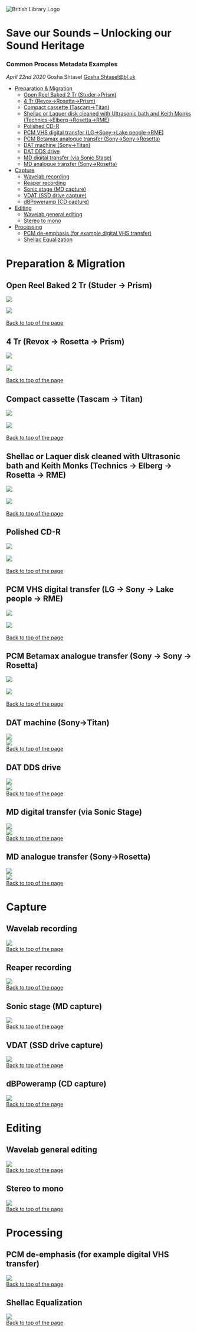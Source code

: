 ![British Library Logo](./assets/BL_Logo_RGB_100pixels_high.jpg)
# Save our Sounds – Unlocking our Sound Heritage
 ### Common Process Metadata Examples
_April 22nd 2020_
Gosha Shtasel
Gosha.Shtasel@bl.uk

<a name="top"></a>

*   [Preparation & Migration](#Preparation)
    *   [Open Reel Baked 2 Tr (Studer→Prism)](#2Tr)
    *   [4 Tr (Revox→Rosetta→Prism)](#4Tr)
    *   [Compact cassette (Tascam→Titan)](#CC)
    *   [Shellac or Laquer disk cleaned with Ultrasonic bath and Keith Monks (Technics→Elberg→Rosetta→RME)](#KeithMonks)
    *   [Polished CD-R](#Polished)
    *   [PCM VHS digital transfer (LG→Sony→Lake people→RME)](#PCMDigital)
    *   [PCM Betamax analogue transfer (Sony→Sony→Rosetta)](#PCMAbalogue)
    *   [DAT machine (Sony→Titan)](#DAT)
    *   [DAT DDS drive](#DATDDS)
    *   [MD digital transfer (via Sonic Stage)](#MDDigital)
    *   [MD analogue transfer (Sony→Rosetta)](#MDAnalogue)
*   [Capture](#Capture)
    *   [Wavelab recording](#WL)
    *   [Reaper recording](#Reaper)
    *   [Sonic stage (MD capture)](#SonicStage)
    *   [VDAT (SSD drive capture)](#VDAT)
    *   [dBPoweramp (CD capture)](#dBPoweramp)
*   [Editing](#Editing)
    *   [Wavelab general editing](#WLEditing)
    *   [Stereo to mono](#Stereo2Mono)
*   [Processing](#Processing)
    *   [PCM de-emphasis (for example digital VHS transfer)](#DeEmphasis)
    *   [Shellac Equalization](#ShellacEQ)

# <a name="Preparation"></a>Preparation & Migration  
## <a name="2Tr"></a>Open Reel Baked 2 Tr (Studer → Prism)
![](./assets/Common-process-metadata-files/Baked_2_Tr___Studer-to-Prism_diagram.png)

![](./assets/Common-process-metadata-files/Baked_2_Tr___Studer-to-Prism.png)  

[Back to top of the page](#top)  

## <a name="4Tr"></a>4 Tr (Revox → Rosetta → Prism)

![](./assets/Common-process-metadata-files/4_Tr___Revox-to-Rosetta-to-Prism_diagram.png)  

![](./assets/Common-process-metadata-files/4_Tr___Revox-to-Rosetta-to-Prism.png)  

[Back to top of the page](#top)  

## <a name="CC"></a>Compact cassette (Tascam → Titan)

![](./assets/Common-process-metadata-files/CC___Tascam-to-Titan_diagram.png)  

![](./assets/Common-process-metadata-files/CC___Tascam-to-Titan.png)  

[Back to top of the page](#top)  

## <a name="KeithMonks"></a>Shellac or Laquer disk cleaned with Ultrasonic bath and Keith Monks (Technics → Elberg → Rosetta → RME)

![](./assets/Common-process-metadata-files/Shellac_or_Laquer_disk_cleaned_with_Ultrasonic_bath_and_Keith_Monks___Technics-to-Elberg-to-Rosetta-to-RME_diagram.png)  

![](./assets/Common-process-metadata-files/Shellac_or_Laquer_disk_cleaned_with_Ultrasonic_bath_and_Keith_Monks___Technics-to-Elberg-to-Rosetta-to-RME.png)  

[Back to top of the page](#top)  

## <a name="Polished"></a>Polished CD-R

![](./assets/Common-process-metadata-files/CD_diagram.png)  

![](./assets/Common-process-metadata-files/CD.png)  

[Back to top of the page](#top)  

## <a name="PCMDigital"></a>PCM VHS digital transfer (LG → Sony → Lake people → RME)

![](./assets/Common-process-metadata-files/VHS_digital_transfer___LG-to-Sony-to-Lake_people-to-RME_diagram.png)  

![](./assets/Common-process-metadata-files/VHS_digital_transfer___LG-to-Sony-to-Lake_people-to-RME.png)  

[Back to top of the page](#top)  

## <a name="PCMAnalogue"></a>PCM Betamax analogue transfer (Sony → Sony → Rosetta)

![](./assets/Common-process-metadata-files/Betamax_analogue_transfer___Sony-to-Sony-to-Rosetta_diagram.png)  

![](./assets/Common-process-metadata-files/Betamax_analogue_transfer___Sony-to-Sony-to-Rosetta.png)  

[Back to top of the page](#top)  



## <a name="DAT"></a>DAT machine (Sony→Titan)

![](./assets/Common-process-metadata-files/DAT_machine___Sony-to-Titan__diagram.png)  
![](./assets/Common-process-metadata-files/DAT_machine___Sony-to-Titan.png)  
[Back to top of the page](#top)  

## <a name="DATDDS"></a>DAT DDS drive

![](./assets/Common-process-metadata-files/DAT_DDS_drive_diagram.png)  
![](./assets/Common-process-metadata-files/DAT_DDS_drive.png)  
[Back to top of the page](#top)  

## <a name="MDDigital"></a>MD digital transfer (via Sonic Stage)

![](./assets/Common-process-metadata-files/MD_digital_transfer___via_Sonic_Stage__diagram.png)  
![](./assets/Common-process-metadata-files/MD_digital_transfer___via_Sonic_Stage.png)  
[Back to top of the page](#top)  

## <a name="MDAnalogue"></a>MD analogue transfer (Sony→Rosetta)

![](./assets/Common-process-metadata-files/MD_analogue_transfer___Sony-to-Rosetta__diagram.png)  
![](./assets/Common-process-metadata-files/MD_analogue_transfer___Sony-to-Rosetta.png)  
[Back to top of the page](#top)  

# <a name="Capture"></a>Capture

## <a name="WL"></a>Wavelab recording

![](./assets/Common-process-metadata-files/Capture_Wavelab.png)  
[Back to top of the page](#top)  

## <a name="Reaper"></a>Reaper recording

![](./assets/Common-process-metadata-files/Capture_Reaper.png)  
[Back to top of the page](#top)  

## <a name="SonicStage"></a>Sonic stage (MD capture)

![](./assets/Common-process-metadata-files/Capture_Sonic_Stage.png)  
[Back to top of the page](#top)  

## <a name="VDAT"></a>VDAT (SSD drive capture)

![](./assets/Common-process-metadata-files/Capture_VDAT.png)  
[Back to top of the page](#top)  

## <a name="dBPoweramp"></a>dBPoweramp (CD capture)

![](./assets/Common-process-metadata-files/Capture_DbPowerAmp.png)  
[Back to top of the page](#top)  

# <a name="Editing"></a>Editing

## <a name="WLEditing"></a>Wavelab general editing

![](./assets/Common-process-metadata-files/Editing_Wavelab.png)  
[Back to top of the page](#top)  

## <a name="Stereo2Mono"></a>Stereo to mono

![](./assets/Common-process-metadata-files/Editing_Wavelab_stereo_to_mono.png)  
[Back to top of the page](#top)  

# <a name="Processing"></a>Processing

## <a name="DeEmphasis"></a>PCM de-emphasis (for example digital VHS transfer)

![](./assets/Common-process-metadata-files/Processing_Wavelab_de-emphasis.png)  
[Back to top of the page](#top)  

## <a name="ShellacEQ"></a>Shellac Equalization

![](./assets/Common-process-metadata-files/Processing_EQ_curve.png)  
[Back to top of the page](#top)
